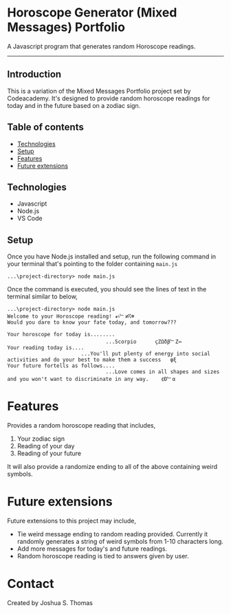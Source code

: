 # **Horoscope Generator (Mixed Messages) Portfolio**

A Javascript program that generates random Horoscope readings.

---
## Introduction

This is a variation of the Mixed Messages Portfolio project set by Codeacademy. It's designed to provide random horoscope readings for today and in the future based on a zodiac sign.


## Table of contents
* [Technologies](#technologies)
* [Setup](#setup)
* [Features](#features)
* [Future extensions](future-extensions)

## Technologies
* Javascript
* Node.js
* VS Code


## Setup

Once you have Node.js installed and setup, run the following command in your terminal that's pointing to the folder containing `main.js`
```
...\project-directory> node main.js
```
Once the command is executed, you should see the lines of text in the terminal similar to below,
```
...\project-directory> node main.js
Welcome to your Horoscope reading! ✬৳﹂≭☈☸
Would you dare to know your fate today, and tomorrow???

Your horoscope for today is........
                                ...Scorpio      çΖΩðβ﹂Ζ↔
Your reading today is....
                        ...You'll put plenty of energy into social activities and do your best to make them a success   φξ
Your future fortells as follows....
                                ...Love comes in all shapes and sizes and you won't want to discriminate in any way.    ¢Ð﹂α
```

# Features

Provides a random horoscope reading that includes,
1. Your zodiac sign
2. Reading of your day
3. Reading of your future

It will also provide a randomize ending to all of the above containing weird symbols.


# Future extensions

Future extensions to this project may include,
* Tie weird message ending to random reading provided. Currently it randomly generates a string of weird symbols from 1-10 characters long. 
* Add more messages for today's and future readings.
* Random horoscope reading is tied to answers given by user.

# Contact
Created by Joshua S. Thomas



